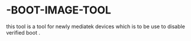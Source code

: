 # -BOOT-IMAGE-TOOL
this tool is a tool for newly mediatek devices which is to be use to disable verified boot .
